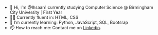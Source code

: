 - 👋 Hi, I’m @Ihsaan1 currently studying Computer Science @ Birmingham City University | First Year
- 👨‍💻 Currently fluent in: HTML, CSS
- 🌱 I’m currently learning: Python, JavaScript, SQL, Bootsrap
- 📫 How to reach me: Contact me on [Linkedin](https://uk.linkedin.com/in/ihsaan-mahmood-4aa652204).
